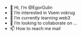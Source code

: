 - 👋 Hi, I’m @EgorGulin
- 👀 I’m interested in Vsem vokrug
- 🌱 I’m currently learning web3
- 💞️ I’m looking to collaborate on ...
- 📫 How to reach me mail

<!---
EgorGulin/EgorGulin is a ✨ special ✨ repository because its `README.md` (this file) appears on your GitHub profile.
You can click the Preview link to take a look at your changes.
--->
